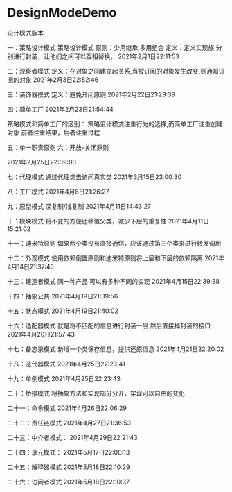 # DesignModeDemo
设计模式版本

一：策略设计模式
策略设计模式
原则：少用继承,多用组合
定义：定义实现族,分别进行封装，让他们之间可以互相替换，
2021年2月1日22:11:53


二：观察者模式
定义：在对象之间建立起关系,当被订阅的对象发生改变,则通知订阅的对象
2021年2月3日22:52:46


三：装饰器模式
定义：避免开闭原则
2021年2月22日21:29:39


四：简单工厂
2021年2月23日21:54:44

策略模式和简单工厂的区别：
策略设计模式注重行为的选择,而简单工厂注重创建对象 前者注重结果，后者注重过程

五：单一职责原则
六：开放-关闭原则

2021年2月25日22:09:03

七：代理模式
通过代理类去访问真实类
2021年3月15日23:00:30

八：工厂模式 
2021年4月8日21:26:27

九：原型模式
深复制/浅复制
2021年4月11日14:43:27

十：模块模式
将不变的方便迁移值父类，减少下层的重复性
2021年4月11日15:21:02

十一：迪米特原则
如果两个类没有直接通信，应该通过第三个类来进行转发调用

十二：外观模式
使用依赖倒置原则和迪米特原则将上层和下层的依赖隔离
2021年4月14日21:37:45

十三：建造者模式
同一种产品 可以有多种不同的实现
2021年4月15日22:39:38

十四：抽象公共
2021年4月19日21:39:56

十五：状态模式
2021年4月19日21:40:02

十六：适配器模式
就是将不匹配的信息进行封装一层 然后直接掉封装的接口
2021年4月20日21:57:43

十七：备忘录模式
新增一个类保存信息，提供还原信息
2021年4月21日22:20:02

十八：迭代器模式
2021年4月25日22:23:41

十九：单例模式
2021年4月25日22:23:43

二十：桥接模式
 将抽象方法和实现部分分开，实现可以自由的变化

二十一：命令模式
2021年4月26日22:06:29

二十二：责任链模式
2021年4月27日21:36:53

二十三：中介者模式：
2021年4月29日22:21:43

二十四：享元模式：
2021年5月17日22:00:13

二十五：解释器模式
2021年5月18日22:10:29

二十六：访问者模式
2021年5月18日22:10:37